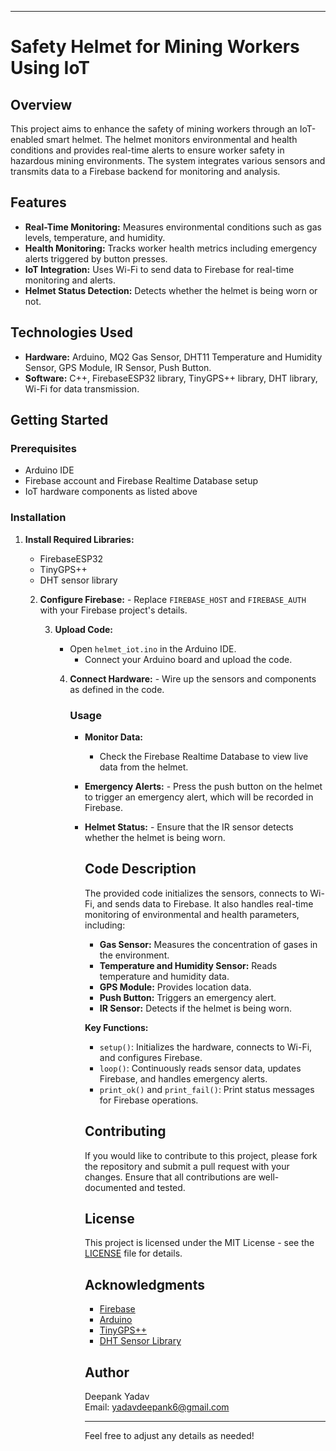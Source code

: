 

---

# Safety Helmet for Mining Workers Using IoT

## Overview

This project aims to enhance the safety of mining workers through an IoT-enabled smart helmet. The helmet monitors environmental and health conditions and provides real-time alerts to ensure worker safety in hazardous mining environments. The system integrates various sensors and transmits data to a Firebase backend for monitoring and analysis.

## Features

- **Real-Time Monitoring:** Measures environmental conditions such as gas levels, temperature, and humidity.
- **Health Monitoring:** Tracks worker health metrics including emergency alerts triggered by button presses.
- **IoT Integration:** Uses Wi-Fi to send data to Firebase for real-time monitoring and alerts.
- **Helmet Status Detection:** Detects whether the helmet is being worn or not.

## Technologies Used

- **Hardware:** Arduino, MQ2 Gas Sensor, DHT11 Temperature and Humidity Sensor, GPS Module, IR Sensor, Push Button.
- **Software:** C++, FirebaseESP32 library, TinyGPS++ library, DHT library, Wi-Fi for data transmission.

## Getting Started

### Prerequisites

- Arduino IDE
- Firebase account and Firebase Realtime Database setup
- IoT hardware components as listed above

### Installation

1. **Install Required Libraries:**
   - FirebaseESP32
    - TinyGPS++
    - DHT sensor library

     2. **Configure Firebase:**
            - Replace `FIREBASE_HOST` and `FIREBASE_AUTH` with your Firebase project's details.

         3. **Upload Code:**
               - Open `helmet_iot.ino` in the Arduino IDE.
                  - Connect your Arduino board and upload the code.

             4. **Connect Hardware:**
                     - Wire up the sensors and components as defined in the code.

                 ### Usage

                  - **Monitor Data:**
                       - Check the Firebase Realtime Database to view live data from the helmet.

                 - **Emergency Alerts:**
                         - Press the push button on the helmet to trigger an emergency alert, which will be recorded in Firebase.

                - **Helmet Status:**
                           - Ensure that the IR sensor detects whether the helmet is being worn.

                    ## Code Description

                     The provided code initializes the sensors, connects to Wi-Fi, and sends data to Firebase. It also handles real-time monitoring of environmental and health parameters, including:

                    - **Gas Sensor:** Measures the concentration of gases in the environment.
                     - **Temperature and Humidity Sensor:** Reads temperature and humidity data.
                    - **GPS Module:** Provides location data.
                    - **Push Button:** Triggers an emergency alert.
                    - **IR Sensor:** Detects if the helmet is being worn.

                    **Key Functions:**

                    - `setup()`: Initializes the hardware, connects to Wi-Fi, and configures Firebase.
                    - `loop()`: Continuously reads sensor data, updates Firebase, and handles emergency alerts.
                    - `print_ok()` and `print_fail()`: Print status messages for Firebase operations.

                    ## Contributing

                    If you would like to contribute to this project, please fork the repository and submit a pull request with your changes. Ensure that all contributions are well-documented and tested.

                    ## License

                    This project is licensed under the MIT License - see the [LICENSE](LICENSE) file for details.

                    ## Acknowledgments

                    - [Firebase](https://firebase.google.com/)
                    - [Arduino](https://www.arduino.cc/)
                    - [TinyGPS++](https://github.com/mikalhart/TinyGPSPlus)
                    - [DHT Sensor Library](https://github.com/adafruit/DHT-sensor-library)

                     ## Author

                    Deepank Yadav  
                        Email: yadavdeepank6@gmail.com

                    ---
                    Feel free to adjust any details as needed!